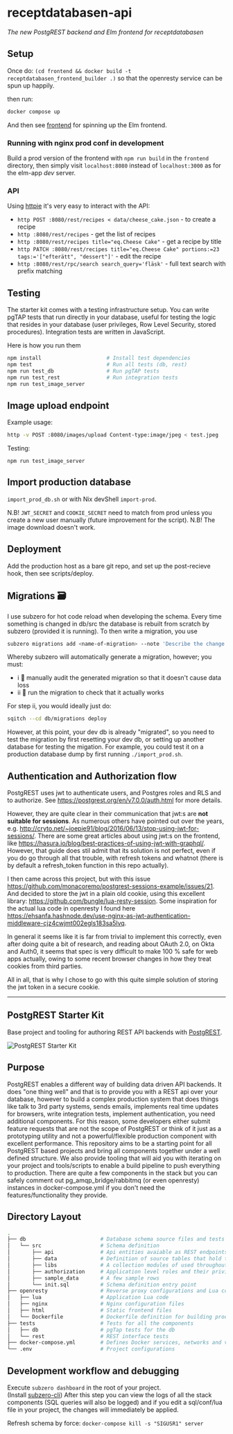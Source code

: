 # receptdatabasen-api

_The new PostgREST backend and Elm frontend for receptdatabasen_

## Setup

Once do:
`(cd frontend && docker build -t receptdatabasen_frontend_builder .)`
so that the openresty service can be spun up happily.

then run:

```bash
docker compose up
```

And then see [frontend](./frontend/) for spinning up the Elm frontend.

### Running with nginx prod conf in development

Build a prod version of the frontend with `npm run build` in the `frontend` directory, then simply visit `localhost:8080` instead of `localhost:3000` as for the elm-app _dev_ server.

### API

Using [httpie](https://httpie.org/doc) it's very easy to interact with the API:

- `http POST :8080/rest/recipes < data/cheese_cake.json` - to create a recipe
- `http :8080/rest/recipes` - get the list of recipes
- `http :8080/rest/recipes title="eq.Cheese Cake"` - get a recipe by title
- `http PATCH :8080/rest/recipes title="eq.Cheese Cake" portions:=23 tags:='["efterätt", "dessert"]'` - edit the recipe
- `http :8080/rest/rpc/search search_query='fläsk'` - full text search with prefix matching

## Testing

The starter kit comes with a testing infrastructure setup.
You can write pgTAP tests that run directly in your database, useful for testing the logic that resides in your database (user privileges, Row Level Security, stored procedures).
Integration tests are written in JavaScript.

Here is how you run them

```bash
npm install                     # Install test dependencies
npm test                        # Run all tests (db, rest)
npm run test_db                 # Run pgTAP tests
npm run test_rest               # Run integration tests
npm run test_image_server
```

## Image upload endpoint

Example usage:

```bash
http -v POST :8080/images/upload Content-type:image/jpeg < test.jpeg
```

Testing:

```shell
npm run test_image_server
```

## Import production database

`import_prod_db.sh` or with Nix devShell `import-prod`.

N.B! `JWT_SECRET` and `COOKIE_SECRET` need to match from prod unless you create a new user manually (future improvement for the script).
N.B! The image download doesn't work.

## Deployment

Add the production host as a bare git repo, and set up the post-recieve hook, then see scripts/deploy.

## Migrations 🗃

I use subzero for hot code reload when developing the schema.
Every time something is changed in db/src the database is rebuilt from scratch by subzero (provided it is running).
To then write a migration, you use

```bash
subzero migrations add <name-of-migration> --note 'Describe the change with a short note'
```

Whereby subzero will automatically generate a migration, however; you must:

- i 👮 manually audit the generated migration so that it doesn't cause data loss
- ii 🧪 run the migration to check that it actually works

For step ii, you would ideally just do:

```bash
sqitch --cd db/migrations deploy
```

However, at this point, your dev db is already "migrated", so you need to test the migration by first resetting your dev db, or setting up another database for testing the migation.
For example, you could test it on a production database dump by first running `./import_prod.sh`.

## Authentication and Authorization flow

PostgREST uses jwt to authenticate users, and Postgres roles and RLS and to authorize.
See https://postgrest.org/en/v7.0.0/auth.html for more details.

However, they are quite clear in their communication that jwt:s are **not suitable for sessions**.
As numerous others have pointed out over the years, e.g. http://cryto.net/~joepie91/blog/2016/06/13/stop-using-jwt-for-sessions/.
There are some great articles about using jwt:s on the frontend, like https://hasura.io/blog/best-practices-of-using-jwt-with-graphql/.
However, that guide does stil admit that its solution is not perfect, even if you do go through all that trouble, with refresh tokens and whatnot (there is by default a refresh_token function in this repo actually).

I then came across this project, but with this issue https://github.com/monacoremo/postgrest-sessions-example/issues/21.
And decided to store the jwt in a plain old cookie, using this excellent library: https://github.com/bungle/lua-resty-session.
Some inspiration for the actual lua code in openresty I found here https://ehsanfa.hashnode.dev/use-nginx-as-jwt-authentication-middleware-cjz4cwjmt002egls183sa5lvq.

In general it seems like it is far from trivial to implement this correctly, even after doing quite a bit of research, and reading about OAuth 2.0, on Okta and Auth0, it seems that spec is very difficult to make 100 % safe for web apps actually, owing to some recent browser changes in how they treat cookies from third parties.

All in all, that is why I chose to go with this quite simple solution of storing the jwt token in a secure cookie.

---

## PostgREST Starter Kit

Base project and tooling for authoring REST API backends with [PostgREST](https://postgrest.com).

![PostgREST Starter Kit](https://raw.githubusercontent.com/wiki/subzerocloud/postgrest-starter-kit/images/postgrest-starter-kit.gif "PostgREST Starter Kit")

## Purpose

PostgREST enables a different way of building data driven API backends. It does "one thing well" and that is to provide you with a REST api over your database, however to build a complex production system that does things like talk to 3rd party systems, sends emails, implements real time updates for browsers, write integration tests, implement authentication, you need additional components. For this reason, some developers either submit feature requests that are not the scope of PostgREST or think of it just as a prototyping utility and not a powerful/flexible production component with excellent performance. This repository aims to be a starting point for all PostgREST based projects and bring all components together under a well defined structure. We also provide tooling that will aid you with iterating on your project and tools/scripts to enable a build pipeline to push everything to production. There are quite a few components in the stack but you can safely comment out pg_amqp_bridge/rabbitmq (or even openresty) instances in docker-compose.yml if you don't need the features/functionality they provide.

## Directory Layout

```bash
.
├── db                        # Database schema source files and tests
│   └── src                   # Schema definition
│       ├── api               # Api entities avaiable as REST endpoints
│       ├── data              # Definition of source tables that hold the data
│       ├── libs              # A collection modules of used throughout the code
│       ├── authorization     # Application level roles and their privileges
│       ├── sample_data       # A few sample rows
│       └── init.sql          # Schema definition entry point
├── openresty                 # Reverse proxy configurations and Lua code
│   ├── lua                   # Application Lua code
│   ├── nginx                 # Nginx configuration files
│   ├── html                  # Static frontend files
│   └── Dockerfile            # Dockerfile definition for building production images
├── tests                     # Tests for all the components
│   ├── db                    # pgTap tests for the db
│   └── rest                  # REST interface tests
├── docker-compose.yml        # Defines Docker services, networks and volumes
└── .env                      # Project configurations

```

## Development workflow and debugging

Execute `subzero dashboard` in the root of your project.<br /> (Install [subzero-cli](https://github.com/subzerocloud/subzero-cli))
After this step you can view the logs of all the stack components (SQL queries will also be logged) and
if you edit a sql/conf/lua file in your project, the changes will immediately be applied.

Refresh schema by force: `docker-compose kill -s "SIGUSR1" server`

